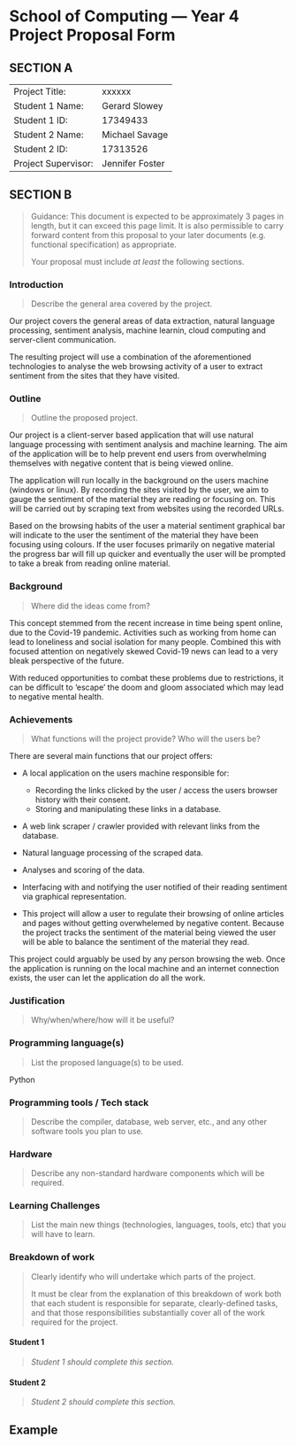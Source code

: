 # School of Computing &mdash; Year 4 Project Proposal Form


## SECTION A

|                     |                   |
|---------------------|-------------------|
|Project Title:       | xxxxxx            |
|Student 1 Name:      | Gerard Slowey     |
|Student 1 ID:        | 17349433          |
|Student 2 Name:      | Michael Savage    |
|Student 2 ID:        | 17313526          |
|Project Supervisor:  | Jennifer Foster   |


## SECTION B

> Guidance: This document is expected to be approximately 3 pages in length, but it can exceed this page limit.
> It is also permissible to carry forward content from this proposal to your later documents (e.g. functional
> specification) as appropriate.
>
> Your proposal must include *at least* the following sections.


### Introduction

> Describe the general area covered by the project.

Our project covers the general areas of data extraction, natural language processing, sentiment analysis, machine learnin, cloud computing and server-client communication. 

The resulting project will use a combination of the aforementioned technologies to analyse the web browsing activity of a user to extract sentiment from the sites that they have visited.

### Outline

> Outline the proposed project.

Our project is a client-server based application that will use natural language processing with sentiment analysis and machine learning. The aim of the application will be to help prevent end users from overwhelming themselves with negative content that is being viewed online.

The application will run locally in the background on the users machine (windows or linux). By recording the sites visited by the user, we aim to gauge the sentiment of the material they are reading or focusing on. This will be carried out by scraping text from websites using the recorded URLs.

Based on the browsing habits of the user a material sentiment graphical bar will indicate to the user the sentiment of the material they have been focusing using colours. If the user focuses primarily on negative material the progress bar will fill up quicker and eventually the user will be prompted to take a break from reading online material. 


### Background

> Where did the ideas come from?

This concept stemmed from the recent increase in time being spent online, due to the Covid-19 pandemic. Activities such as working from home can lead to loneliness and social isolation for many people. Combined this with focused attention on negatively skewed Covid-19 news can lead to a very bleak perspective of the future.

With reduced opportunities to combat these problems due to restrictions, it can be difficult to ‘escape’ the doom and gloom associated which may lead to negative mental health.


### Achievements

> What functions will the project provide? Who will the users be?

There are several main functions that our project offers:
- A local application on the users machine responsible for:
  - Recording the links clicked by the user / access the users browser history with their consent.
  - Storing and manipulating these links in a database.
- A web link scraper / crawler provided with relevant links from the database.
- Natural language processing of the scraped data.
- Analyses and scoring of the data.
- Interfacing with and notifying the user notified of their reading sentiment via graphical representation.


- This project will allow a user to regulate their browsing of online articles and pages without getting overwhelemed by negative content. Because the project tracks the sentiment of the material being viewed the user will be able to balance the sentiment of the material they read. 

This project could arguably be used by any person browsing the web. Once the application is running on the local machine and an internet connection exists, the user can let the application do all the work.

### Justification

> Why/when/where/how will it be useful?

### Programming language(s)

> List the proposed language(s) to be used.

Python

### Programming tools / Tech stack

> Describe the compiler, database, web server, etc., and any other software tools you plan to use.

### Hardware

> Describe any non-standard hardware components which will be required.

### Learning Challenges

> List the main new things (technologies, languages, tools, etc) that you will have to learn.

### Breakdown of work

> Clearly identify who will undertake which parts of the project.
>
> It must be clear from the explanation of this breakdown of work both that each student is responsible for
> separate, clearly-defined tasks, and that those responsibilities substantially cover all of the work required
> for the project.

#### Student 1

> *Student 1 should complete this section.*

#### Student 2

> *Student 2 should complete this section.*

## Example

<!-- Example: Here's how you can include images in markdown documents...

Basically, just use HTML! 

<p align="center">
  <img src="./res/cat.png" width="300px">
</p>

-->